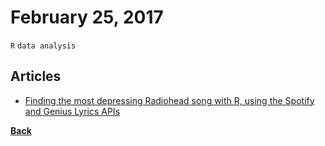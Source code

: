 # February 25, 2017

`R` `data analysis`

## Articles

- [Finding the most depressing Radiohead song with R, using the Spotify and Genius Lyrics APIs](http://rcharlie.com/2017-02-16-fitteR-happieR/)


[__Back__](../README.md#feb)

